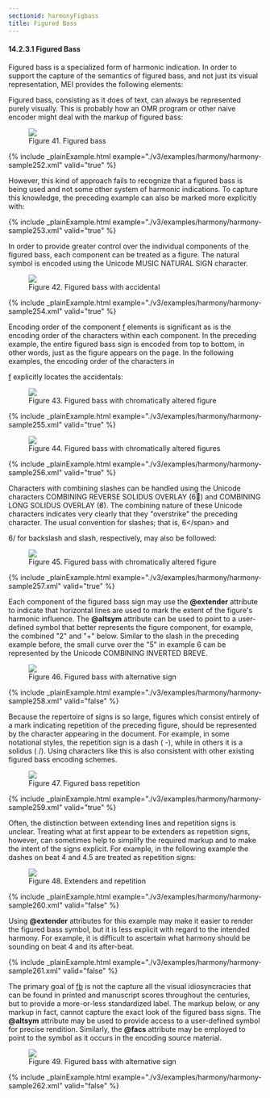 ```yaml
---
sectionid: harmonyFigbass
title: Figured Bass
---
```



<h4 id="harmonyFigbass">
   <span class="headingNumber">14.2.3.1</span>
   <span class="head">Figured Bass</span>
</h4>
Figured bass is a specialized form of harmonic indication. In order to support the
capture of the semantics of figured bass, and not just its visual representation,
MEI
provides the following elements:



<span class="specList">
   
   <span class="specDesc"></span>
   
   <span class="specDesc"></span>
   
</span>



Figured bass, consisting as it does of text, can always be represented purely visually.
This is probably how an OMR program or other naive encoder might deal with the markup
of
figured bass:


<figure class="figure">
   <img src="../../../../guidelines/3.0.0/Images/modules/harmony/figuredBass01.png" class="img-responsive"></img>
   <figcaption class="figure-caption">Figure 41. Figured bass</figcaption>
</figure>

{% include _plainExample.html example="./v3/examples/harmony/harmony-sample252.xml" valid="true" %}


However, this kind of approach fails to recognize that a figured bass is being used
and
not some other system of harmonic indications. To capture this knowledge, the preceding
example can also be marked more explicitly with:


{% include _plainExample.html example="./v3/examples/harmony/harmony-sample253.xml" valid="true" %}


In order to provide greater control over the individual components of the figured
bass,
each component can be treated as a figure. The natural symbol is encoded using the
Unicode
MUSIC NATURAL SIGN character.


<figure class="figure">
   <img src="../../../../guidelines/3.0.0/Images/modules/harmony/figuredBass02.png" class="img-responsive"></img>
   <figcaption class="figure-caption">Figure 42. Figured bass with accidental</figcaption>
</figure>

{% include _plainExample.html example="./v3/examples/harmony/harmony-sample254.xml" valid="true" %}


Encoding order of the component 
<a class="link_odd_elementSpec" href="/v3/elements/f">f</a> elements is significant as is the
encoding order of the characters within each component. In the preceding example,
the
entire figured bass sign is encoded from top to bottom, in other words, just as the
figure
appears on the page. In the following examples, the encoding order of the characters
in

<a class="link_odd_elementSpec" href="/v3/elements/f">f</a> explicitly locates the accidentals:


<figure class="figure">
   <img src="../../../../guidelines/3.0.0/Images/modules/harmony/figuredBass03.png" class="img-responsive"></img>
   <figcaption class="figure-caption">Figure 43. Figured bass with chromatically altered figure</figcaption>
</figure>

{% include _plainExample.html example="./v3/examples/harmony/harmony-sample255.xml" valid="true" %}



<figure class="figure">
   <img src="../../../../guidelines/3.0.0/Images/modules/harmony/figuredBass04.png" class="img-responsive"></img>
   <figcaption class="figure-caption">Figure 44. Figured bass with chromatically altered figures</figcaption>
</figure>

{% include _plainExample.html example="./v3/examples/harmony/harmony-sample256.xml" valid="true" %}


Characters with combining slashes can be handled using the Unicode characters COMBINING
REVERSE SOLIDUS OVERLAY (6⃥) and COMBINING LONG SOLIDUS OVERLAY (6̸). The
combining nature of these Unicode characters indicates very clearly that they "overstrike"
the preceding character. The usual convention for slashes; that is, 
<span class="q">6\</span> and

<span class="q">6/</span> for backslash and slash, respectively, may also be followed:


<figure class="figure">
   <img src="../../../../guidelines/3.0.0/Images/modules/harmony/figuredBass05.png" class="img-responsive"></img>
   <figcaption class="figure-caption">Figure 45. Figured bass with chromatically altered figure</figcaption>
</figure>

{% include _plainExample.html example="./v3/examples/harmony/harmony-sample257.xml" valid="true" %}


Each component of the figured bass sign may use the **@extender** attribute to
indicate that horizontal lines are used to mark the extent of the figure's harmonic
influence. The **@altsym** attribute can be used to point to a user-defined symbol
that better represents the figure component, for example, the combined "2" and "+"
below.
Similar to the slash in the preceding example before, the small curve over the "5"
in
example 6 can be represented by the Unicode COMBINING INVERTED BREVE.


<figure class="figure">
   <img src="../../../../guidelines/3.0.0/Images/modules/harmony/figuredBass06.png" class="img-responsive"></img>
   <figcaption class="figure-caption">Figure 46. Figured bass with alternative sign</figcaption>
</figure>

{% include _plainExample.html example="./v3/examples/harmony/harmony-sample258.xml" valid="false" %}


Because the repertoire of signs is so large, figures which consist entirely of a mark
indicating repetition of the preceding figure, should be represented by the character
appearing in the document. For example, in some notational styles, the repetition
sign is
a dash (
<span class="q">-</span>), while in others it is a solidus (
<span class="q">/</span>). Using characters like this
is also consistent with other existing figured bass encoding schemes.


<figure class="figure">
   <img src="../../../../guidelines/3.0.0/Images/modules/harmony/figuredBass07.png" class="img-responsive"></img>
   <figcaption class="figure-caption">Figure 47. Figured bass repetition </figcaption>
</figure>

{% include _plainExample.html example="./v3/examples/harmony/harmony-sample259.xml" valid="true" %}


Often, the distinction between extending lines and repetition signs is unclear. Treating
what at first appear to be extenders as repetition signs, however, can sometimes help
to
simplify the required markup and to make the intent of the signs explicit. For example,
in
the following example the dashes on beat 4 and 4.5 are treated as repetition signs:


<figure class="figure">
   <img src="../../../../guidelines/3.0.0/Images/modules/harmony/figuredBass09.png" class="img-responsive"></img>
   <figcaption class="figure-caption">Figure 48. Extenders and repetition</figcaption>
</figure>

{% include _plainExample.html example="./v3/examples/harmony/harmony-sample260.xml" valid="false" %}


Using **@extender** attributes for this example may make it easier to render the
figured bass symbol, but it is less explicit with regard to the intended harmony.
For
example, it is difficult to ascertain what harmony should be sounding on beat 4 and
its
after-beat.


{% include _plainExample.html example="./v3/examples/harmony/harmony-sample261.xml" valid="false" %}


The primary goal of 
<a class="link_odd_elementSpec" href="/v3/elements/fb">fb</a> is not the capture all the visual
idiosyncracies that can be found in printed and manuscript scores throughout the
centuries, but to provide a more-or-less standardized label. The markup below, or
any
markup in fact, cannot capture the exact look of the figured bass signs. The
**@altsym** attribute may be used to provide access to a user-defined symbol for
precise rendition. Similarly, the **@facs** attribute may be employed to point to
the symbol as it occurs in the encoding source material.


<figure class="figure">
   <img src="../../../../guidelines/3.0.0/Images/modules/harmony/figuredBass10.png" class="img-responsive"></img>
   <figcaption class="figure-caption">Figure 49. Figured bass with alternative sign</figcaption>
</figure>

{% include _plainExample.html example="./v3/examples/harmony/harmony-sample262.xml" valid="false" %}

